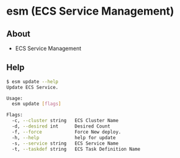 # esm (ECS Service Management)

## About

* ECS Service Management

## Help

```sh
$ esm update --help
Update ECS Service.

Usage:
  esm update [flags]

Flags:
  -c, --cluster string   ECS Cluster Name
  -d, --desired int      Desired Count
  -f, --force            Force New deploy.
  -h, --help             help for update
  -s, --service string   ECS Service Name
  -t, --taskdef string   ECS Task Definition Name
```

